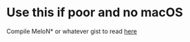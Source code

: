 # Use this if poor and no macOS
Compile MeloN* or whatever
gist to read [here](https://gist.github.com/byeCl0ud/5a86b8a91085f1ec3e618f7e145af8ab)
